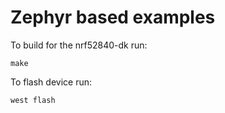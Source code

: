 
# Zephyr based examples


To build for the nrf52840-dk run:

```
make
```

To flash device run:

```
west flash
```
